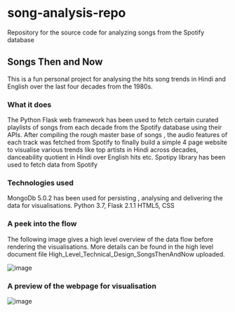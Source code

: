 # song-analysis-repo
Repository for the source code for analyzing songs from the Spotify database

## Songs Then and Now
This is a fun personal project for analysing the hits song trends in Hindi and English over the last four decades from the 1980s.

### What it does
The Python Flask web framework has been used to fetch certain curated playlists of songs from each decade from the Spotify database using their APIs. After compiling 
the rough master base of songs , the audio features of each track was fetched from Spotify to finally build a simple 4 page website to visualise various trends like 
top artists in Hindi across decades, danceability quotient in Hindi over English hits etc. Spotipy library has been used to fetch data from Spotify

### Technologies used
MongoDb 5.0.2 has been used for persisting , analysing and delivering the data for visualisations.
Python 3.7, Flask 2.1.1
HTML5, CSS

### A peek into the flow
The following image gives a high level overview of the data flow before rendering the visualisations. More details can be found in the high level document file High_Level_Technical_Design_SongsThenAndNow uploaded.

![image](https://user-images.githubusercontent.com/98416285/168839564-d6050d07-f484-43af-91b3-a3ab2357a710.png)

### A preview of the webpage for visualisation


![image](https://user-images.githubusercontent.com/98416285/168846382-6eec0479-b92d-49dc-bbf1-ffc39a1924d6.png)

